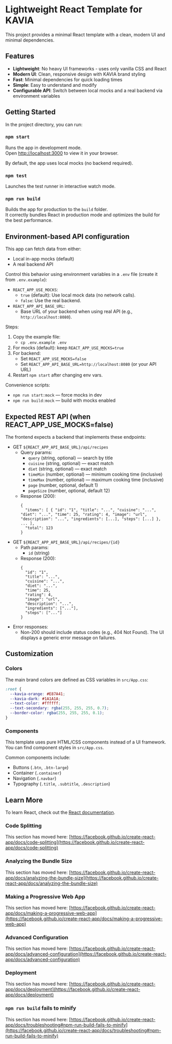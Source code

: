 # Lightweight React Template for KAVIA

This project provides a minimal React template with a clean, modern UI and minimal dependencies.

## Features

- **Lightweight**: No heavy UI frameworks - uses only vanilla CSS and React
- **Modern UI**: Clean, responsive design with KAVIA brand styling
- **Fast**: Minimal dependencies for quick loading times
- **Simple**: Easy to understand and modify
- **Configurable API**: Switch between local mocks and a real backend via environment variables

## Getting Started

In the project directory, you can run:

### `npm start`

Runs the app in development mode.\
Open [http://localhost:3000](http://localhost:3000) to view it in your browser.

By default, the app uses local mocks (no backend required).

### `npm test`

Launches the test runner in interactive watch mode.

### `npm run build`

Builds the app for production to the `build` folder.\
It correctly bundles React in production mode and optimizes the build for the best performance.

## Environment-based API configuration

This app can fetch data from either:
- Local in-app mocks (default)
- A real backend API

Control this behavior using environment variables in a `.env` file (create it from `.env.example`):

- `REACT_APP_USE_MOCKS`:
  - `true` (default): Use local mock data (no network calls).
  - `false`: Use the real backend.
- `REACT_APP_API_BASE_URL`:
  - Base URL of your backend when using real API (e.g., `http://localhost:8080`).

Steps:
1. Copy the example file:
   - `cp .env.example .env`
2. For mocks (default): keep `REACT_APP_USE_MOCKS=true`
3. For backend:
   - Set `REACT_APP_USE_MOCKS=false`
   - Set `REACT_APP_API_BASE_URL=http://localhost:8080` (or your API URL)
4. Restart `npm start` after changing env vars.

Convenience scripts:
- `npm run start:mock` — force mocks in dev
- `npm run build:mock` — build with mocks enabled

## Expected REST API (when REACT_APP_USE_MOCKS=false)

The frontend expects a backend that implements these endpoints:

- GET `${REACT_APP_API_BASE_URL}/api/recipes`
  - Query params:
    - `query` (string, optional) — search by title
    - `cuisine` (string, optional) — exact match
    - `diet` (string, optional) — exact match
    - `timeMin` (number, optional) — minimum cooking time (inclusive)
    - `timeMax` (number, optional) — maximum cooking time (inclusive)
    - `page` (number, optional, default 1)
    - `pageSize` (number, optional, default 12)
  - Response (200):
    ```
    {
      "items": [ { "id": "1", "title": "...", "cuisine": "...", "diet": "...", "time": 25, "rating": 4, "image": "url", "description": "...", "ingredients": [...], "steps": [...] }, ... ],
      "total": 123
    }
    ```
- GET `${REACT_APP_API_BASE_URL}/api/recipes/{id}`
  - Path params:
    - `id` (string)
  - Response (200):
    ```
    {
      "id": "1",
      "title": "...",
      "cuisine": "...",
      "diet": "...",
      "time": 25,
      "rating": 4,
      "image": "url",
      "description": "...",
      "ingredients": ["..."],
      "steps": ["..."]
    }
    ```
- Error responses:
  - Non-200 should include status codes (e.g., 404 Not Found). The UI displays a generic error message on failures.

## Customization

### Colors

The main brand colors are defined as CSS variables in `src/App.css`:

```css
:root {
  --kavia-orange: #E87A41;
  --kavia-dark: #1A1A1A;
  --text-color: #ffffff;
  --text-secondary: rgba(255, 255, 255, 0.7);
  --border-color: rgba(255, 255, 255, 0.1);
}
```

### Components

This template uses pure HTML/CSS components instead of a UI framework. You can find component styles in `src/App.css`. 

Common components include:
- Buttons (`.btn`, `.btn-large`)
- Container (`.container`)
- Navigation (`.navbar`)
- Typography (`.title`, `.subtitle`, `.description`)

## Learn More

To learn React, check out the [React documentation](https://reactjs.org/).

### Code Splitting

This section has moved here: [https://facebook.github.io/create-react-app/docs/code-splitting](https://facebook.github.io/create-react-app/docs/code-splitting)

### Analyzing the Bundle Size

This section has moved here: [https://facebook.github.io/create-react-app/docs/analyzing-the-bundle-size](https://facebook.github.io/create-react-app/docs/analyzing-the-bundle-size)

### Making a Progressive Web App

This section has moved here: [https://facebook.github.io/create-react-app/docs/making-a-progressive-web-app](https://facebook.github.io/create-react-app/docs/making-a-progressive-web-app)

### Advanced Configuration

This section has moved here: [https://facebook.github.io/create-react-app/docs/advanced-configuration](https://facebook.github.io/create-react-app/docs/advanced-configuration)

### Deployment

This section has moved here: [https://facebook.github.io/create-react-app/docs/deployment](https://facebook.github.io/create-react-app/docs/deployment)

### `npm run build` fails to minify

This section has moved here: [https://facebook.github.io/create-react-app/docs/troubleshooting#npm-run-build-fails-to-minify](https://facebook.github.io/create-react-app/docs/troubleshooting#npm-run-build-fails-to-minify)
